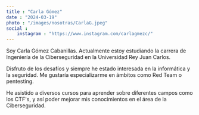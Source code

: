 ```yaml
---
title : "Carla Gómez"
date : "2024-03-19"
photo : "/images/nosotras/CarlaG.jpeg" 
social :
    instagram : "https://www.instagram.com/carlagmezc/"
---
```


Soy Carla Gómez Cabanillas. Actualmente estoy estudiando la carrera de Ingeniería de la Ciberseguridad en la Universidad Rey Juan Carlos.

Disfruto de los desafíos y siempre he estado interesada en la informática y la seguridad. Me gustaría especializarme en ámbitos como Red Team o pentesting. 

He asistido a diversos cursos para aprender sobre diferentes campos como los CTF's, y así poder mejorar mis conocimientos en el área de la Ciberseguridad.